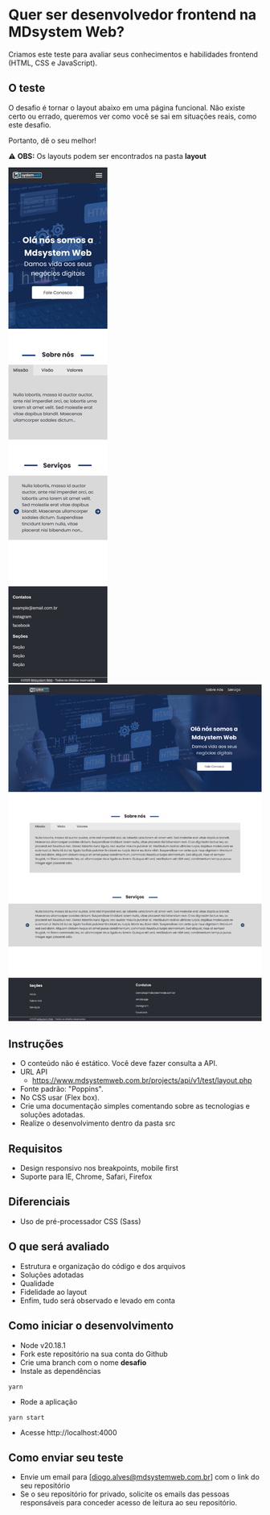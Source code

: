 # Quer ser desenvolvedor frontend na MDsystem Web?
Criamos este teste para avaliar seus conhecimentos e habilidades frontend (HTML, CSS e JavaScript).

## O teste
O desafio é tornar o layout abaixo em uma página funcional. 
Não existe certo ou errado, queremos ver como você se sai em situações reais, como este desafio.

Portanto, dê o seu melhor!

:warning: **OBS:** Os layouts podem ser encontrados na pasta **layout**

![Layout](layout/Mobile.png)
![Layout](layout/Desktop.png)

## Instruções
- O conteúdo não é estático. Você deve fazer consulta a API.
- URL API
    - https://www.mdsystemweb.com.br/projects/api/v1/test/layout.php
- Fonte padrão: "Poppins".
- No CSS usar (Flex box).
- Crie uma documentação simples comentando sobre as tecnologias e soluções adotadas.
- Realize o desenvolvimento dentro da pasta src

## Requisitos
- Design responsivo nos breakpoints, mobile first
- Suporte para IE, Chrome, Safari, Firefox

## Diferenciais
- Uso de pré-processador CSS (Sass)

## O que será avaliado
- Estrutura e organização do código e dos arquivos
- Soluções adotadas
- Qualidade
- Fidelidade ao layout
- Enfim, tudo será observado e levado em conta

## Como iniciar o desenvolvimento
- Node v20.18.1
- Fork este repositório na sua conta do Github
- Crie uma branch com o nome **desafio**
- Instale as dependências
```
yarn
```
- Rode a aplicação
```
yarn start
```
- Acesse http://localhost:4000

## Como enviar seu teste
- Envie um email para [diogo.alves@mdsystemweb.com.br] com o link do seu repositório
- Se o seu repositório for privado, solicite os emails das pessoas responsáveis para conceder acesso de leitura ao seu repositório.
